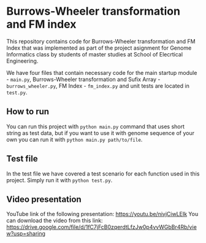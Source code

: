 # Burrows-Wheeler transformation and FM index

This repository contains code for Burrows-Wheeler transformation and FM Index that was implemented as part of the project asignment for Genome Informatics class by students of master studies at School of Elecrtical Engineering.

We have four files that contain necessary code for the main startup module - ```main.py```, Burrows-Wheeler transformation and Sufix Array - ```burrows_wheeler.py```, FM Index - ```fm_index.py``` and unit tests are located in ```test.py```.

## How to run

You can run this project with ```python main.py``` command that uses short string as test data, but if you want to use it with genome sequence of your own you can run it with ```python main.py path/to/file```.

## Test file

In the test file we have covered a test scenario for each function used in this project. Simply run it with ```python test.py```.

## Video presentation

YouTube link of the following presentation: https://youtu.be/nivjCiwLEIk
You can download the video from this link: https://drive.google.com/file/d/1fC7jFcB0zqerdtLfzJw0p4vvWGbBr4Rb/view?usp=sharing
